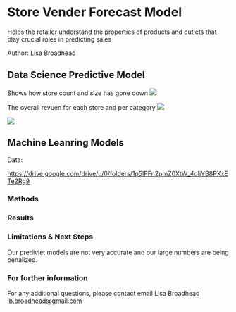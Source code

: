 # Store Vender Forecast Model
Helps the retailer understand the properties of products and outlets that play crucial roles in predicting sales

Author: Lisa Broadhead

## Data Science Predictive Model

Shows how store count and size has gone down
<img src="https://github.com/lisabroadhead/store-vender-forecast/blob/main/stores_built.png" />

The overall revuen for each store and per category
<img src="https://github.com/lisabroadhead/store-vender-forecast/blob/main/Screen%20Shot%202022-06-30%20at%2012.06.43%20PM.png" />

<img src="https://github.com/lisabroadhead/store-vender-forecast/blob/main/Screen%20Shot%202022-06-30%20at%2012.06.43%20PM.png" />

## Machine Leanring Models


Data: 

https://drive.google.com/drive/u/0/folders/1p5lPFn2pmZ0XtW_4oIjYB8PXxETe2Rg9

### Methods

### Results

### Limitations & Next Steps
Our prediviet models are not very accurate and our large numbers are being penalized.


### For further information
For any additional questions, please contact email
Lisa Broadhead
lb.broadhead@gmail.com
